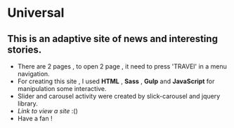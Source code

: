 # Universal

## This is an adaptive site of news and interesting stories.

- There are 2 pages , to open 2 page , it need to press 'TRAVEl' in a menu navigation.
- For creating this site , I used **HTML** , **Sass** , **Gulp** and **JavaScript** for manipulation some interactive.
- Slider and carousel activity were created by slick-carousel and jquery library.
- _Link to view a site_ :()
- Have a fan !
